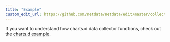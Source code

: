 ```yaml
---
title: "Example"
custom_edit_url: https://github.com/netdata/netdata/edit/master/collectors/charts.d.plugin/example/README.md
---
```




If you want to understand how charts.d data collector functions, check out the [charts.d example](https://raw.githubusercontent.com/netdata/netdata/master/collectors/charts.d.plugin/example/example.chart.sh). 


